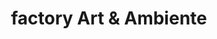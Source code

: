 ---
title: "factory Art & Ambiente"
url: /euskirchen/factory-art-und-ambiente/
shop: Raumausstattung
---